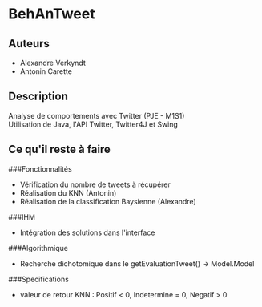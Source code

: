 BehAnTweet
==========

Auteurs
-------

*	Alexandre Verkyndt
*	Antonin Carette

Description
-----------

Analyse de comportements avec Twitter (PJE - M1S1)  
Utilisation de Java, l'API Twitter, Twitter4J et Swing

Ce qu'il reste à faire
----------------------

###Fonctionnalités
*	Vérification du nombre de tweets à récupérer
*	Réalisation du KNN (Antonin)
*	Réalisation de la classification Baysienne (Alexandre)

###IHM
*	Intégration des solutions dans l'interface

###Algorithmique
*	Recherche dichotomique dans le getEvaluationTweet() -> Model.Model

###Specifications
*	valeur de retour KNN : Positif < 0, Indetermine = 0, Negatif > 0